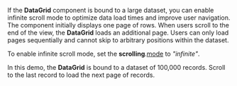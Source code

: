 If the **DataGrid** component is bound to a large dataset, you can enable infinite scroll mode to optimize data load times and improve user navigation. The component initially displays one page of rows. When users scroll to the end of the view, the **DataGrid** loads an additional page. Users can only load pages sequentially and cannot skip to arbitrary positions within the dataset.

To enable infinite scroll mode, set the **scrolling**.[mode](/Documentation/ApiReference/UI_Widgets/dxDataGrid/Configuration/scrolling/#mode) to *"infinite"*.

In this demo, the **DataGrid** is bound to a dataset of 100,000 records. Scroll to the last record to load the next page of records.
